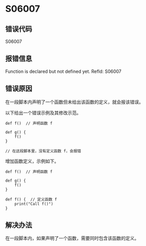 # S06007

## 错误代码

S06007

## 报错信息

Function <xxx> is declared but not defined yet. RefId: S06007

## 错误原因

在一段脚本内声明了一个函数但未给出该函数的定义，就会报该错误。

以下给出一个错误示例及其修改示范。

```
def f()  // 声明函数 f

def g() {
    f()
}

// 在这段脚本里，没有定义函数 f，会报错
```

增加函数定义，示例如下。

```
def f()  // 声明函数 f

def g() {
    f()
}

def f() {  // 定义函数 f
    print("Call f()")
}
```

## 解决办法

在一段脚本内，如果声明了一个函数，需要同时包含该函数的定义。

